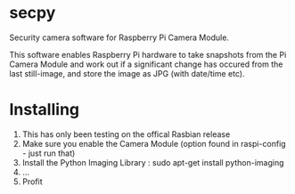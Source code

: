 secpy
=====

Security camera software for Raspberry Pi Camera Module.

This software enables Raspberry Pi hardware to take snapshots from the Pi Camera Module and work out if a significant change has occured from the last still-image, and store the image as JPG (with date/time etc).

Installing
==========

1. This has only been testing on the offical Rasbian release
2. Make sure you enable the Camera Module (option found in raspi-config - just run that)
3. Install the Python Imaging Library : sudo apt-get install python-imaging
4. ...
5. Profit


